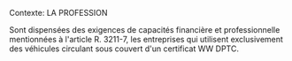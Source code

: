 Contexte: LA PROFESSION

Sont dispensées des exigences de capacités financière et professionnelle mentionnées à l'article R. 3211-7, les entreprises qui utilisent exclusivement des véhicules circulant sous couvert d'un certificat WW DPTC.